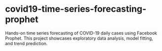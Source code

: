 # covid19-time-series-forecasting-prophet
Hands-on time series forecasting of COVID-19 daily cases using Facebook Prophet. This project showcases exploratory data analysis, model fitting, and trend prediction.
